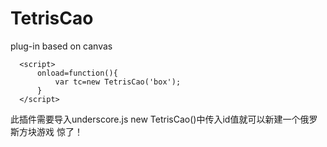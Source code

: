 # TetrisCao
plug-in based on canvas

  <script src='tetrisCao.js'></script>
  <script src='underscore.js'></script>
      <script>
          onload=function(){
              var tc=new TetrisCao('box');
          }
      </script>
  
  <body>
  <div id="box"></div>
  </body>

此插件需要导入underscore.js
new TetrisCao()中传入id值就可以新建一个俄罗斯方块游戏 惊了！
